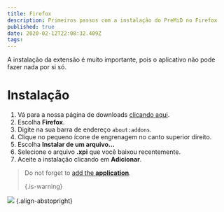 ```yaml
---
title: Firefox
description: Primeiros passos com a instalação do PreMiD no Firefox
published: true
date: 2020-02-12T22:08:32.409Z
tags:
---
```


A instalação da extensão é muito importante, pois o aplicativo não pode fazer nada por si só.

# Instalação
1. Vá para a nossa página de downloads [clicando aqui](https://premid.app/downloads).
2. Escolha **Firefox**.
3. Digite na sua barra de endereço `about:addons`.
4. Clique no pequeno ícone de engrenagem no canto superior direito.
5. Escolha **Instalar de um arquivo...**
6. Selecione o arquivo **.xpi** que você baixou recentemente.
7. Aceite a instalação clicando em **Adicionar**.

> Do not forget to [add the **application**](/install). 
> 
> {.is-warning}

![](https://img.icons8.com/color/2x/firefox.png) {.align-abstopright}
